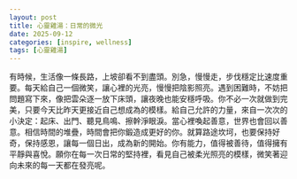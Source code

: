 ```yaml
---
layout: post
title: 心靈雞湯：日常的微光
date: 2025-09-12
categories: [inspire, wellness]
tags: [心靈雞湯]
---
```


有時候，生活像一條長路，上坡卻看不到盡頭。別急，慢慢走，步伐穩定比速度重要。每天給自己一個微笑，讓心裡的光亮，慢慢把陰影照亮。遇到困難時，不妨把問題寫下來，像把雲朵逐一放下床頭，讓夜晚也能安穩呼吸。你不必一次就做到完美，只要今天比昨天更接近自己想成為的模樣。給自己允許的力量，來自一次次的小決定：起床、出門、聽見鳥鳴、擦幹淨眼淚。當心裡喚起善意，世界也會回以善意。相信時間的堆疊，時間會把你鍛造成更好的你。就算路途坎坷，也要保持好奇，保持感恩，讓每一個日出，成為新的開始。你有能力，值得被善待，值得擁有平靜與喜悅。願你在每一次日常的堅持裡，看見自己被柔光照亮的模樣，微笑著迎向未來的每一天都在發亮呢。